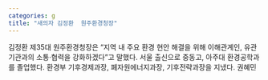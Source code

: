 ```yaml
---
categories: g
title: "새의자 김정환  원주환경청장"
---
```

김정환 제35대 원주환경청장은 “지역 내 주요 환경 현안 해결을 위해 이해관계인, 유관기관과의 소통·협력을 강화하겠다”고 말했다. 서울 출신으로 중동고, 아주대 환경공학과를 졸업했다. 환경부 기후경제과장, 폐자원에너지과장, 기후전략과장을 지냈다. 권혜민